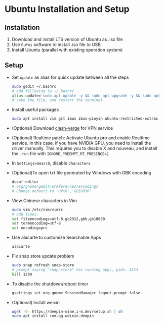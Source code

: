 # Ubuntu Installation and Setup

## Installation

1. Download and install LTS version of Ubuntu as .iso file
2. Use `Rufus` software to install .iso file to USB
3. Install Ubuntu (parallel with existing operation system)

## Setup

* Set `update` as alias for quick update between all the steps

  ```bash
  sudo gedit ~/.bashrc
  # add following to ~/.bashrc
  alias update='sudo apt update -y && sudo apt upgrade -y && sudo apt autoremove -y'
  # save the file, and restart the terminal
  ```
* Install useful packages

  ```bash
  sudo apt install vim git ibus ibus-pinyin ubuntu-restricted-extras libfuse2 dconf-editor gh alacarte -y
  ```
* (Optional) Download [clash-verge](https://github.com/clash-verge-rev/clash-verge-rev/releases) for VPN service
* (Optional) Realtime patch: Activate Ubuntu pro and enable Realtime service. In this case, if you have NVIDIA GPU, you need to install the driver manually. This requires you to disable X and nouveau, and install the `.run` file with `IGNORE_PREEMPT_RT_PRESENCE=1`
* In `Settings>Search`, disable `Characters`
* (Optional)To open txt file generated by Windows with GBK encoding

  ```bash
  dconf-editor
  # org/gnome/gedit/preferences/encodings
  # Change default to 'uft8','GB18030'
  ```
* View Chinese characters in Vim

  ```bash
  sudo vim /etc/vim/vimrc
  # add lines:
  set fileencodings=utf-8,gb2312,gbk,gb18030
  set termencoding=utf-8
  set encoding=prc
  ```
* Use alacarte to customize Searchable Apps

  ```bash
  alacarte
  ```
* Fix snap store update problem

  ```bash
  sudo snap refresh snap-store
  # prompt saying "snap-store" has running apps, pids: 1234
  kill 1234
  ```
* To disable the shutdown/reboot timer

  ```bash
  gsettings set org.gnome.SessionManager logout-prompt false
  ```
* (Optional) Install weixin

  ```bash
  wget -O- https://deepin-wine.i-m.dev/setup.sh | sh
  sudo apt install com.qq.weixin.deepin
  ```
